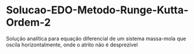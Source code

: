 # Solucao-EDO-Metodo-Runge-Kutta-Ordem-2
Solução analítica para  equação diferencial de um sistema massa-mola que oscila horizontalmente, onde o atrito não é desprezível
